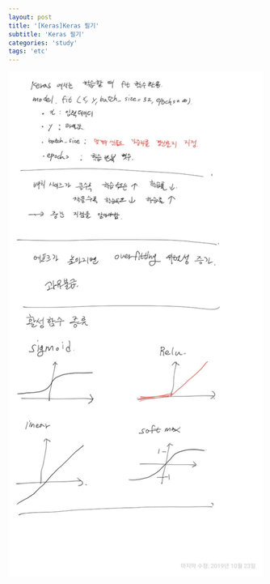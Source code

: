 ```yaml
---
layout: post
title: '[Keras]Keras 필기'
subtitle: 'Keras 필기'
categories: 'study'
tags: 'etc'
---
```


![ex_screenshot](/assets/img/posts/note.jpg)

